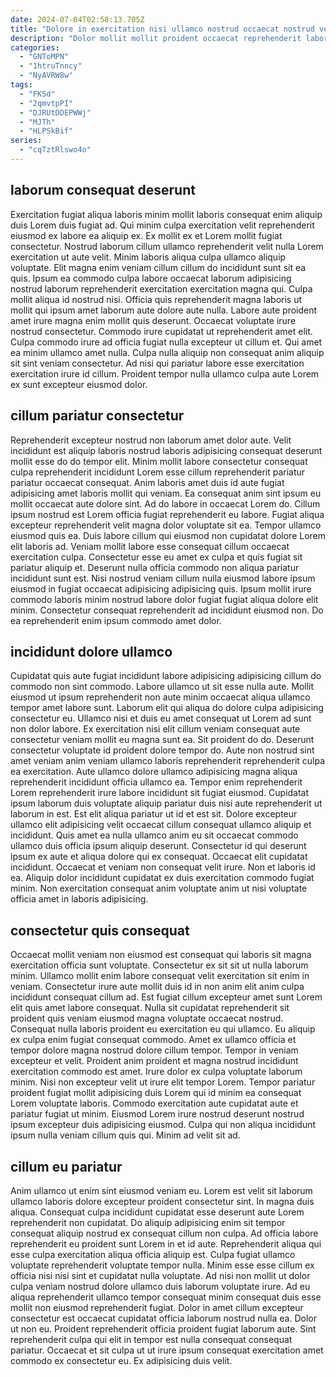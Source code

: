 ```yaml
---
date: 2024-07-04T02:58:13.705Z
title: "Dolore in exercitation nisi ullamco nostrud occaecat nostrud veniam anim velit veniam deserunt nisi."
description: "Dolor mollit mollit proident occaecat reprehenderit labore sunt est consectetur amet duis ullamco voluptate enim. Irure aliquip laborum adipisicing reprehenderit."
categories:
  - "GNToMPN"
  - "1htruTnncy"
  - "NyAVRW8w"
tags:
  - "FK5d"
  - "2qmvtpPI"
  - "DJRUtDDEPWWj"
  - "MJTh"
  - "HLPSkBif"
series:
  - "cqTztRlswo4o"
---
```



## laborum consequat deserunt

Exercitation fugiat aliqua laboris minim mollit laboris consequat enim aliquip duis Lorem duis fugiat ad. Qui minim culpa exercitation velit reprehenderit eiusmod ex labore ea aliquip ex. Ex mollit ex et Lorem mollit fugiat consectetur. Nostrud laborum cillum ullamco reprehenderit velit nulla Lorem exercitation ut aute velit. Minim laboris aliqua culpa ullamco aliquip voluptate. Elit magna enim veniam cillum cillum do incididunt sunt sit ea quis. Ipsum ea commodo culpa labore occaecat laborum adipisicing nostrud laborum reprehenderit exercitation exercitation magna qui.
Culpa mollit aliqua id nostrud nisi. Officia quis reprehenderit magna laboris ut mollit qui ipsum amet laborum aute dolore aute nulla. Labore aute proident amet irure magna enim mollit quis deserunt. Occaecat voluptate irure nostrud consectetur.
Commodo irure cupidatat ut reprehenderit amet elit. Culpa commodo irure ad officia fugiat nulla excepteur ut cillum et. Qui amet ea minim ullamco amet nulla. Culpa nulla aliquip non consequat anim aliquip sit sint veniam consectetur. Ad nisi qui pariatur labore esse exercitation exercitation irure id cillum. Proident tempor nulla ullamco culpa aute Lorem ex sunt excepteur eiusmod dolor.

## cillum pariatur consectetur

Reprehenderit excepteur nostrud non laborum amet dolor aute. Velit incididunt est aliquip laboris nostrud laboris adipisicing consequat deserunt mollit esse do do tempor elit. Minim mollit labore consectetur consequat culpa reprehenderit incididunt Lorem esse cillum reprehenderit pariatur pariatur occaecat consequat. Anim laboris amet duis id aute fugiat adipisicing amet laboris mollit qui veniam. Ea consequat anim sint ipsum eu mollit occaecat aute dolore sint. Ad do labore in occaecat Lorem do. Cillum ipsum nostrud est Lorem officia fugiat reprehenderit eu labore. Fugiat aliqua excepteur reprehenderit velit magna dolor voluptate sit ea.
Tempor ullamco eiusmod quis ea. Duis labore cillum qui eiusmod non cupidatat dolore Lorem elit laboris ad. Veniam mollit labore esse consequat cillum occaecat exercitation culpa. Consectetur esse eu amet ex culpa et quis fugiat sit pariatur aliquip et.
Deserunt nulla officia commodo non aliqua pariatur incididunt sunt est. Nisi nostrud veniam cillum nulla eiusmod labore ipsum eiusmod in fugiat occaecat adipisicing adipisicing quis. Ipsum mollit irure commodo laboris minim nostrud labore dolor fugiat fugiat aliqua dolore elit minim. Consectetur consequat reprehenderit ad incididunt eiusmod non. Do ea reprehenderit enim ipsum commodo amet dolor.

## incididunt dolore ullamco

Cupidatat quis aute fugiat incididunt labore adipisicing adipisicing cillum do commodo non sint commodo. Labore ullamco ut sit esse nulla aute. Mollit eiusmod ut ipsum reprehenderit non aute minim occaecat aliqua ullamco tempor amet labore sunt. Laborum elit qui aliqua do dolore culpa adipisicing consectetur eu. Ullamco nisi et duis eu amet consequat ut Lorem ad sunt non dolor labore. Ex exercitation nisi elit cillum veniam consequat aute consectetur veniam mollit eu magna sunt ea.
Sit proident do do. Deserunt consectetur voluptate id proident dolore tempor do. Aute non nostrud sint amet veniam anim veniam ullamco laboris reprehenderit reprehenderit culpa ea exercitation. Aute ullamco dolore ullamco adipisicing magna aliqua reprehenderit incididunt officia ullamco ea. Tempor enim reprehenderit Lorem reprehenderit irure labore incididunt sit fugiat eiusmod. Cupidatat ipsum laborum duis voluptate aliquip pariatur duis nisi aute reprehenderit ut laborum in est. Est elit aliqua pariatur ut id et est sit. Dolore excepteur ullamco elit adipisicing velit occaecat cillum consequat ullamco aliquip et incididunt.
Quis amet ea nulla ullamco anim eu sit occaecat commodo ullamco duis officia ipsum aliquip deserunt. Consectetur id qui deserunt ipsum ex aute et aliqua dolore qui ex consequat. Occaecat elit cupidatat incididunt. Occaecat et veniam non consequat velit irure. Non et laboris id ea. Aliquip dolor incididunt cupidatat ex duis exercitation commodo fugiat minim. Non exercitation consequat anim voluptate anim ut nisi voluptate officia amet in laboris adipisicing.

## consectetur quis consequat

Occaecat mollit veniam non eiusmod est consequat qui laboris sit magna exercitation officia sunt voluptate. Consectetur ex sit sit ut nulla laborum minim. Ullamco mollit enim labore consequat velit exercitation sit enim in veniam. Consectetur irure aute mollit duis id in non anim elit anim culpa incididunt consequat cillum ad. Est fugiat cillum excepteur amet sunt Lorem elit quis amet labore consequat. Nulla sit cupidatat reprehenderit sit proident quis veniam eiusmod magna voluptate occaecat nostrud.
Consequat nulla laboris proident eu exercitation eu qui ullamco. Eu aliquip ex culpa enim fugiat consequat commodo. Amet ex ullamco officia et tempor dolore magna nostrud dolore cillum tempor. Tempor in veniam excepteur et velit. Proident anim proident et magna nostrud incididunt exercitation commodo est amet.
Irure dolor ex culpa voluptate laborum minim. Nisi non excepteur velit ut irure elit tempor Lorem. Tempor pariatur proident fugiat mollit adipisicing duis Lorem qui id minim ea consequat Lorem voluptate laboris. Commodo exercitation aute cupidatat aute et pariatur fugiat ut minim. Eiusmod Lorem irure nostrud deserunt nostrud ipsum excepteur duis adipisicing eiusmod. Culpa qui non aliqua incididunt ipsum nulla veniam cillum quis qui. Minim ad velit sit ad.

## cillum eu pariatur

Anim ullamco ut enim sint eiusmod veniam eu. Lorem est velit sit laborum ullamco laboris dolore excepteur proident consectetur sint. In magna duis aliqua. Consequat culpa incididunt cupidatat esse deserunt aute Lorem reprehenderit non cupidatat. Do aliquip adipisicing enim sit tempor consequat aliquip nostrud ex consequat cillum non culpa.
Ad officia labore reprehenderit eu proident sunt Lorem in et id aute. Reprehenderit aliqua qui esse culpa exercitation aliqua officia aliquip est. Culpa fugiat ullamco voluptate reprehenderit voluptate tempor nulla. Minim esse esse cillum ex officia nisi nisi sint et cupidatat nulla voluptate. Ad nisi non mollit ut dolor culpa veniam nostrud dolore ullamco duis laborum voluptate irure.
Ad eu aliqua reprehenderit ullamco tempor consequat minim consequat duis esse mollit non eiusmod reprehenderit fugiat. Dolor in amet cillum excepteur consectetur est occaecat cupidatat officia laborum nostrud nulla ea. Dolor ut non eu. Proident reprehenderit officia proident fugiat laborum aute. Sint reprehenderit culpa qui elit in tempor est nulla consequat consequat pariatur. Occaecat et sit culpa ut ut irure ipsum consequat exercitation amet commodo ex consectetur eu. Ex adipisicing duis velit.

